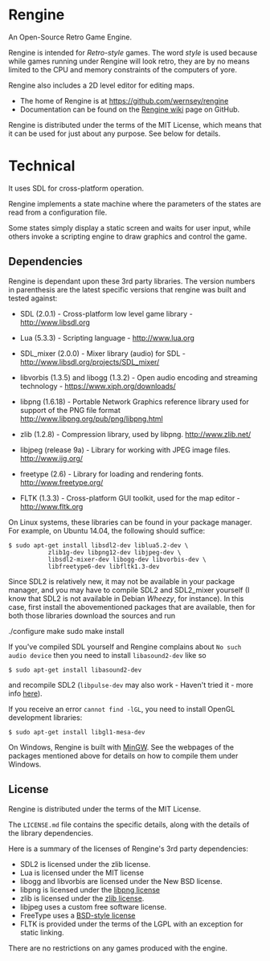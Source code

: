 # Rengine

An Open-Source Retro Game Engine.

Rengine is intended for _Retro-style_ games. The word _style_ is used
because while games running under Rengine will look retro, they are by no
means limited to the CPU and memory constraints of the computers of yore.

Rengine also includes a 2D level editor for editing maps.

* The home of Rengine is at https://github.com/wernsey/rengine
* Documentation can be found on the [Rengine wiki](https://github.com/wernsey/rengine/wiki)
    page on GitHub.

Rengine is distributed under the terms of the MIT License, which means that
it can be used for just about any purpose. See below for details.

# Technical

It uses SDL for cross-platform operation.

Rengine implements a state machine where the parameters of the states
are read from a configuration file.

Some states simply display a static screen and waits for user input, while
others invoke a scripting engine to draw graphics and control the game.

## Dependencies

Rengine is dependant upon these 3rd party libraries. The version numbers in
parenthesis are the latest specific versions that rengine was built and
tested against:

* SDL (2.0.1) - Cross-platform low level game library -
http://www.libsdl.org

* Lua (5.3.3) - Scripting language - http://www.lua.org

* SDL_mixer (2.0.0) - Mixer library (audio) for SDL -
http://www.libsdl.org/projects/SDL_mixer/

* libvorbis (1.3.5) and libogg (1.3.2) - Open audio encoding and
    streaming technology - https://www.xiph.org/downloads/

* libpng (1.6.18) - Portable Network Graphics reference library
    used for support of the PNG file format
    http://www.libpng.org/pub/png/libpng.html

* zlib (1.2.8) - Compression library, used by libpng.
    http://www.zlib.net/

* libjpeg (release 9a) - Library for working with JPEG image files.
    http://www.ijg.org/

* freetype (2.6) - Library for loading and rendering fonts.
    http://www.freetype.org/

* FLTK (1.3.3) - Cross-platform GUI toolkit, used for the map editor -
http://www.fltk.org

On Linux systems, these libraries can be found in your package manager.
For example, on Ubuntu 14.04, the following should suffice:

    $ sudo apt-get install libsdl2-dev liblua5.2-dev \
               zlib1g-dev libpng12-dev libjpeg-dev \
               libsdl2-mixer-dev libogg-dev libvorbis-dev \
               libfreetype6-dev libfltk1.3-dev

Since SDL2 is relatively new, it may not be available in your
package manager, and you may have to compile SDL2 and SDL2_mixer yourself
(I know that SDL2 is not available in Debian _Wheezy_, for instance).
In this case, first install the abovementioned packages that are
available, then for both those libraries download the sources and run

   ./configure
   make
   sudo make install

If you've compiled SDL yourself and Rengine complains about `No such audio device`
then you need to install `libasound2-dev` like so

    $ sudo apt-get install libasound2-dev

and recompile SDL2 (`libpulse-dev` may also work - Haven't tried it - more
info [here](http://www.gamedev.net/topic/646010-sdl2-mixer-no-such-audio-device-solved/)).

If you receive an error `cannot find -lGL`, you need to install OpenGL development libraries:

    $ sudo apt-get install libgl1-mesa-dev

On Windows, Rengine is built with [MinGW](http://mingw.org/). See the
webpages of the packages mentioned above for details on how to compile
them under Windows.

## License

Rengine is distributed under the terms of the MIT License.

The `LICENSE.md` file contains the specific details, along with the
details of the library dependencies.

Here is a summary of the licenses of Rengine's 3rd party dependencies:
* SDL2 is licensed under the zlib license.
* Lua is licensed under the MIT license
* libogg and libvorbis are licensed under the New BSD license.
* libpng is licensed under the [libpng license](http://en.wikipedia.org/wiki/Libpng_License)
* zlib is licensed under the [zlib license](http://en.wikipedia.org/wiki/Zlib_license).
* libjpeg uses a custom free software license.
* FreeType uses a [BSD-style license](http://git.savannah.gnu.org/cgit/freetype/freetype2.git/tree/docs/FTL.TXT)
* FLTK is provided under the terms of the LGPL with an exception for
    static linking.

There are no restrictions on any games produced with the engine.
